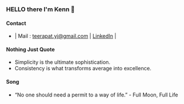 ### HELLO there I'm Kenn 👋

#### Contact
- | Mail : teerapat.yj@gmail.com | [LinkedIn](https://www.linkedin.com/in/teerapat-yajai/) |

#### Nothing Just Quote
- Simplicity is the ultimate sophistication.
- Consistency is what transforms average into excellence.

#### Song
- “No one should need a permit to a way of life.” - Full Moon, Full Life
